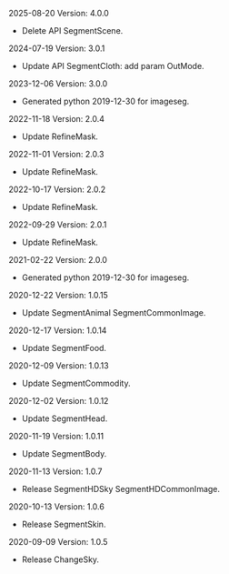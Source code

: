2025-08-20 Version: 4.0.0
- Delete API SegmentScene.


2024-07-19 Version: 3.0.1
- Update API SegmentCloth: add param OutMode.


2023-12-06 Version: 3.0.0
- Generated python 2019-12-30 for imageseg.

2022-11-18 Version: 2.0.4
- Update RefineMask.

2022-11-01 Version: 2.0.3
- Update RefineMask.

2022-10-17 Version: 2.0.2
- Update RefineMask.

2022-09-29 Version: 2.0.1
- Update RefineMask.

2021-02-22 Version: 2.0.0
- Generated python 2019-12-30 for imageseg.

2020-12-22 Version: 1.0.15
- Update SegmentAnimal SegmentCommonImage.

2020-12-17 Version: 1.0.14
- Update SegmentFood.

2020-12-09 Version: 1.0.13
- Update SegmentCommodity.

2020-12-02 Version: 1.0.12
- Update SegmentHead.

2020-11-19 Version: 1.0.11
- Update SegmentBody.

2020-11-13 Version: 1.0.7
- Release SegmentHDSky SegmentHDCommonImage.

2020-10-13 Version: 1.0.6
- Release SegmentSkin.

2020-09-09 Version: 1.0.5
- Release ChangeSky.

